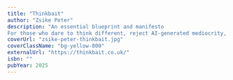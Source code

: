 ```yaml
---
title: "Thinkbait"
author: "Zsike Peter"
description: "An essential blueprint and manifesto
For those who dare to think different, reject AI-generated mediocrity, and create content that truly resonates."
coverUrl: "zsike-peter-thinkbait.jpg"
coverClassName: "bg-yellow-800"
externalUrl: "https://thinkbait.co.uk/"
isbn: ""
pubYear: 2025
---
```

